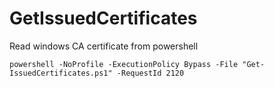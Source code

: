 # GetIssuedCertificates
Read windows CA certificate from powershell 
```
powershell -NoProfile -ExecutionPolicy Bypass -File "Get-IssuedCertificates.ps1" -RequestId 2120
```